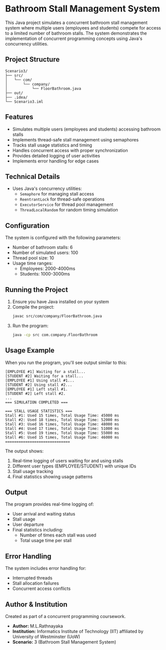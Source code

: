 # Bathroom Stall Management System

This Java project simulates a concurrent bathroom stall management system where multiple users (employees and students) compete for access to a limited number of bathroom stalls. The system demonstrates the implementation of concurrent programming concepts using Java's concurrency utilities.

## Project Structure

```
Scenario3/
├── src/
│   └── com/
│       └── company/
│           └── FloorBathroom.java
├── out/
├── .idea/
└── Scenario3.iml
```

## Features

- Simulates multiple users (employees and students) accessing bathroom stalls
- Implements thread-safe stall management using semaphores
- Tracks stall usage statistics and timing
- Handles concurrent access with proper synchronization
- Provides detailed logging of user activities
- Implements error handling for edge cases

## Technical Details

- Uses Java's concurrency utilities:
  - `Semaphore` for managing stall access
  - `ReentrantLock` for thread-safe operations
  - `ExecutorService` for thread pool management
  - `ThreadLocalRandom` for random timing simulation

## Configuration

The system is configured with the following parameters:
- Number of bathroom stalls: 6
- Number of simulated users: 100
- Thread pool size: 10
- Usage time ranges:
  - Employees: 2000-4000ms
  - Students: 1000-3000ms

## Running the Project

1. Ensure you have Java installed on your system
2. Compile the project:
   ```bash
   javac src/com/company/FloorBathroom.java
   ```
3. Run the program:
   ```bash
   java -cp src com.company.FloorBathroom
   ```

## Usage Example

When you run the program, you'll see output similar to this:

```
[EMPLOYEE #1] Waiting for a stall...
[STUDENT #2] Waiting for a stall...
[EMPLOYEE #1] Using stall #1...
[STUDENT #2] Using stall #2...
[EMPLOYEE #1] Left stall #1.
[STUDENT #2] Left stall #2.
...
=== SIMULATION COMPLETED ===

=== STALL USAGE STATISTICS ===
Stall #1: Used 15 times, Total Usage Time: 45000 ms
Stall #2: Used 18 times, Total Usage Time: 52000 ms
Stall #3: Used 16 times, Total Usage Time: 48000 ms
Stall #4: Used 17 times, Total Usage Time: 51000 ms
Stall #5: Used 19 times, Total Usage Time: 55000 ms
Stall #6: Used 15 times, Total Usage Time: 46000 ms
=============================
```

The output shows:
1. Real-time logging of users waiting for and using stalls
2. Different user types (EMPLOYEE/STUDENT) with unique IDs
3. Stall usage tracking
4. Final statistics showing usage patterns

## Output

The program provides real-time logging of:
- User arrival and waiting status
- Stall usage
- User departure
- Final statistics including:
  - Number of times each stall was used
  - Total usage time per stall

## Error Handling

The system includes error handling for:
- Interrupted threads
- Stall allocation failures
- Concurrent access conflicts

## Author & Institution
Created as part of a concurrent programming coursework.
- **Author:** M.L.Rathnayaka
- **Institution:** Informatics Institute of Technology (IIT) affiliated by University of Westminster (UoW)
- **Scenario:** 3 (Bathroom Stall Management System)
